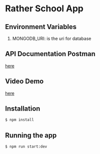 # Rather School App
## Environment Variables

1. MONGODB_URI: is the uri for database

## API Documentation Postman

[here](https://documenter.getpostman.com/view/9110478/2s93XvWjrY) 

## Video Demo

[here](https://youtu.be/0rxUUYfZMi8)


## Installation

```bash
$ npm install
```

## Running the app

```bash
$ npm run start:dev
```